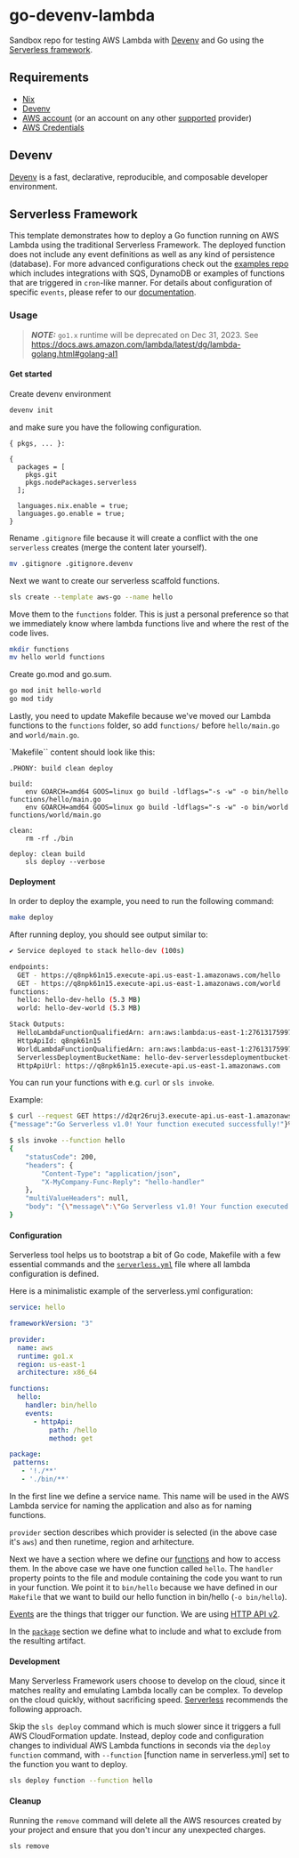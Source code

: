 # go-devenv-lambda
Sandbox repo for testing AWS Lambda with [Devenv](https://devenv.sh/getting-started/) and Go using the [Serverless framework](https://www.serverless.com/framework/docs).


## Requirements

- [Nix](https://nixos.org/download#download-nix)
- [Devenv](https://devenv.sh/getting-started/)
- [AWS account](https://aws.amazon.com/resources/create-account/) (or an account on any other [supported](https://www.serverless.com/framework/docs/providers) provider)
- [AWS Credentials]((https://docs.aws.amazon.com/cli/latest/userguide/cli-configure-files.html))

## Devenv

[Devenv](https://devenv.sh/) is a fast, declarative, reproducible, and composable developer environment.

## Serverless Framework

This template demonstrates how to deploy a Go function running on AWS Lambda using the traditional Serverless Framework. The deployed function does not include any event definitions as well as any kind of persistence (database). For more advanced configurations check out the [examples repo](https://github.com/serverless/examples/) which includes integrations with SQS, DynamoDB or examples of functions that are triggered in `cron`-like manner. For details about configuration of specific `events`, please refer to our [documentation](https://www.serverless.com/framework/docs/providers/aws/events/).

### Usage

> **_NOTE:_** `go1.x` runtime will be deprecated on Dec 31, 2023. See https://docs.aws.amazon.com/lambda/latest/dg/lambda-golang.html#golang-al1

#### Get started

Create devenv environment

```bash
devenv init
```

and make sure you have the following configuration.

```
{ pkgs, ... }:

{
  packages = [
    pkgs.git
    pkgs.nodePackages.serverless
  ];

  languages.nix.enable = true;
  languages.go.enable = true;
}

```
Rename `.gitignore` file because it will create a conflict with the one `serverless`
creates (merge the content later yourself).

```bash
mv .gitignore .gitignore.devenv
```


Next we want to create our serverless scaffold functions.

```bash
sls create --template aws-go --name hello
```

Move them to the `functions` folder. This is just a personal preference so that
we immediately know where lambda functions live and where the rest of the code lives.

```bash
mkdir functions
mv hello world functions
```

Create go.mod and go.sum.

```bash
go mod init hello-world
go mod tidy
```

Lastly, you need to update Makefile because we've moved our Lambda functions to the
`functions` folder, so add `functions/` before `hello/main.go` and `world/main.go`.

`Makefile`` content should look like this:

```
.PHONY: build clean deploy

build:
	env GOARCH=amd64 GOOS=linux go build -ldflags="-s -w" -o bin/hello functions/hello/main.go
	env GOARCH=amd64 GOOS=linux go build -ldflags="-s -w" -o bin/world functions/world/main.go

clean:
	rm -rf ./bin

deploy: clean build
	sls deploy --verbose

```
#### Deployment

In order to deploy the example, you need to run the following command:

```bash
make deploy
```

After running deploy, you should see output similar to:

```bash
✔ Service deployed to stack hello-dev (100s)

endpoints:
  GET - https://q8npk61n15.execute-api.us-east-1.amazonaws.com/hello
  GET - https://q8npk61n15.execute-api.us-east-1.amazonaws.com/world
functions:
  hello: hello-dev-hello (5.3 MB)
  world: hello-dev-world (5.3 MB)

Stack Outputs:
  HelloLambdaFunctionQualifiedArn: arn:aws:lambda:us-east-1:276131759979:function:hello-dev-hello:1
  HttpApiId: q8npk61n15
  WorldLambdaFunctionQualifiedArn: arn:aws:lambda:us-east-1:276131759979:function:hello-dev-world:1
  ServerlessDeploymentBucketName: hello-dev-serverlessdeploymentbucket-6uu8qfr899kr
  HttpApiUrl: https://q8npk61n15.execute-api.us-east-1.amazonaws.com
```

You can run your functions with e.g. `curl` or `sls invoke`.

Example:

```bash
$ curl --request GET https://d2qr26ruj3.execute-api.us-east-1.amazonaws.com/hello
{"message":"Go Serverless v1.0! Your function executed successfully!"}% 
```

```bash
$ sls invoke --function hello
{
    "statusCode": 200,
    "headers": {
        "Content-Type": "application/json",
        "X-MyCompany-Func-Reply": "hello-handler"
    },
    "multiValueHeaders": null,
    "body": "{\"message\":\"Go Serverless v1.0! Your function executed successfully!\"}"
}
```

#### Configuration

Serverless tool helps us to bootstrap a bit of Go code, Makefile with a few essential commands and the [`serverless.yml`](https://www.serverless.com/framework/docs/providers/aws/guide/serverless.yml) file where all lambda configuration is defined.


Here is a minimalistic example of the serverless.yml configuration:

```yaml
service: hello

frameworkVersion: "3"

provider:
  name: aws
  runtime: go1.x
  region: us-east-1
  architecture: x86_64

functions:
  hello:
    handler: bin/hello
    events:
      - httpApi:
          path: /hello
          method: get

package:
 patterns:
   - '!./**'
   - './bin/**'
```

In the first line we define a service name. This name will be used in the AWS Lambda service for naming the application and also as for naming functions.

`provider` section describes which provider is selected (in the above case it's `aws`) and then runetime, region and arhitecture.

Next we have a section where we define our [functions](https://www.serverless.com/framework/docs/providers/aws/guide/functions) and how to access them. In the above case we have one function called `hello`. The `handler` property points to the file and module containing the code you want to run in your function. We point it to `bin/hello` because we have defined in our `Makefile` that we want to build our hello function in bin/hello (`-o bin/hello`).

[Events](https://www.serverless.com/framework/docs/providers/aws/guide/events) are the things that trigger our function. We are using [HTTP API v2](https://www.serverless.com/framework/docs/providers/aws/events/http-api).

In the [`package`](https://www.serverless.com/framework/docs/providers/aws/guide/packaging) section we define what to include and what to exclude from the resulting artifact.

#### Development

Many Serverless Framework users choose to develop on the cloud, since it matches reality and emulating Lambda locally can be complex. To develop on the cloud quickly, without sacrificing speed. [Serverless](https://www.serverless.com/framework/docs/getting-started#developing-on-the-cloud) recommends the following approach.

Skip the `sls deploy` command which is much slower since it triggers a full AWS CloudFormation update. Instead, deploy code and configuration changes to individual AWS Lambda functions in seconds via the `deploy function` command, with `--function` [function name in serverless.yml] set to the function you want to deploy.

```bash
sls deploy function --function hello
```


#### Cleanup

Running the `remove` command will delete all the AWS resources created by your project and ensure that you don't incur any unexpected charges.

```bash
sls remove
```
